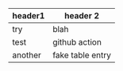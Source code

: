 | header1 | header 2 |
|-----|-----|
| try | blah |
| test | github action |
| another | fake table entry |
